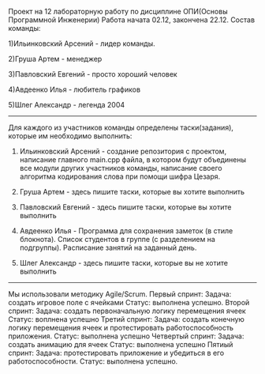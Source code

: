 Проект на 12 лабораторную работу по дисциплине ОПИ(Основы Программной Инженерии)
Работа начата 02.12, закончена 22.12.
Состав команды: 

  1)Ильинковский Арсений - лидер команды.
  
  2)Груша Артем - менеджер 
  
  3)Павловский Евгений - просто хороший человек
  
  4)Авдеенко Илья - любитель графиков
  
  5)Шлег Александр - легенда 2004
  
  ---------------------------------
Для каждого из участников команды определены таски(задания), которые им необходимо выполнить:

  1) Ильинковский Арсений - создание репозитория с проектом, написание главного main.cpp файла, в котором будут объединены все модули других участников команды, написание своего алгоритма кодирования слова при помощи шифра Цезаря.

  2) Груша Артем - здесь пишите таски, которые вы хотите выполнить
  3) Павловский Евгений - здесь пишите таски, которые вы хотите выполнить
     
  4) Авдеенко Илья -
     Программа для сохранения заметок (в стиле блокнота).
     Список студентов в группе (с разделением на подгруппы).
    Расписание занятий на заданный день.
     
  6) Шлег Александр - здесь пишите таски, которые вы не хотите выполнить
-----------------------------------
Мы использовали методику Agile/Scrum.
Первый спринт:
  Задача: создать игровое поле с ячейками
  Статус: выполнена успешно.
Второй спринт:
  Задача: создать первоначальную логику перемещения ячеек
  Статус: воплнена успешно
Третий спринт: 
  Задача: создать конечную логику перемещения ячеек и протестировать работоспособность приложения.
  Статус: выполнена успешно
Четвертый спринт:
  Задача: создать анимацию для ячеек
  Статус: выполнена успешно
Пятиый спринт:
  Задача: протестировать приложение и убедиться в его работоспособности.
  Статус: выполнена успешно.
